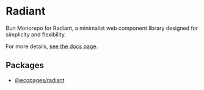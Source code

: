 # Radiant

Bun Monorepo for Radiant, a minimalist web component library designed for simplicity and flexibility.

For more details, [see the docs page](https://radiant.ecopages.app/).

## Packages

- [@ecopages/radiant](./packages/radiant/README.md)
